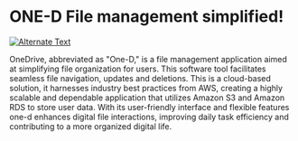 # ONE-D File management simplified!

<a href="[{video-url}](https://youtu.be/5bL3pkgA6N4)" title="Link Title"><img src="{image-url}" alt="Alternate Text" /></a>

OneDrive, abbreviated as "One-D," is a file management application aimed at simplifying file organization for users. This software tool facilitates seamless file navigation, updates and deletions. This is a cloud-based solution, it harnesses industry best practices from AWS, creating a highly scalable and dependable application that utilizes Amazon S3 and Amazon RDS to store user data. With its user-friendly interface and flexible features one-d enhances digital file interactions, improving daily task efficiency and contributing to a more organized digital life.
